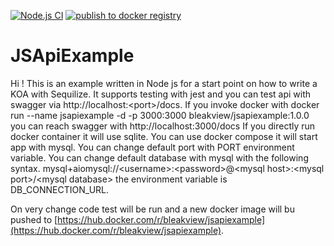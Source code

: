 [![Node.js CI](https://github.com/bleakview/jsapiexample/actions/workflows/node.js.yml/badge.svg)](https://github.com/bleakview/jsapiexample/actions/workflows/node.js.yml)  [![publish to docker registry](https://github.com/bleakview/jsapiexample/actions/workflows/push_to_docker_hub.yml/badge.svg)](https://github.com/bleakview/jsapiexample/actions/workflows/push_to_docker_hub.yml)

# JSApiExample

Hi ! This is an example written in Node js for a start point on how to write a KOA with Sequilize.
It supports testing with jest and you can test api with swagger via http://localhost:\<port>/docs.
If you invoke docker with docker run --name jsapiexample -d -p 3000:3000 bleakview/jsapiexample:1.0.0 you can reach swagger with http://localhost:3000/docs
If you directly run docker container it will use sqlite.
You can use docker compose it will start app with mysql.
You can change default port with PORT environment variable.
You can change default database with mysql with the following syntax.
mysql+aiomysql://\<username>:\<password>@\<mysql host>:\<mysql port>/\<mysql database>
the environment variable is DB_CONNECTION_URL.

On very change code test will be run and a new docker image will bu pushed to
[https://hub.docker.com/r/bleakview/jsapiexample](https://hub.docker.com/r/bleakview/jsapiexample).
